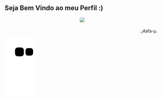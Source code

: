 ## Seja Bem Vindo ao meu Perfil :)
<div align="center">
  <a href="https://github.com/IgorAugustoexe">
  <img height="180em" src="https://github-readme-stats.vercel.app/api/top-langs/?username=IgorAugustoexe&layout=compact&langs_count=7&theme=dark"/>
</div>
<div style="display: inline_block"><br>
  <img align="right" alt="Rafa-pic" height="150" style="border-radius:50px;" src="https://acegif.com/wp-content/uploads/2021/4fh5wi/pepefrg-39.gif">
</div>
  
  ##

  ![Snake animation](https://github.com/IgorAugustoexe/IgorAugustoexe/blob/output/github-contribution-grid-snake.svg)
 
</div>
